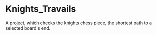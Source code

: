 # Knights_Travails
A project, which checks the knights chess piece, the shortest path to a selected board's end.
